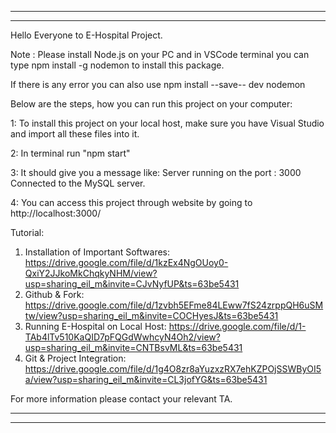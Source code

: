 *******************
*******************
Hello Everyone to E-Hospital Project.

Note : Please install Node.js on your PC and in VSCode terminal you can type npm install -g nodemon to install this package. 

If there is any error you can also use npm install --save-- dev nodemon

Below are the steps, how you can run this project on your computer:

1: To install this project on your local host, make sure you have Visual Studio and import all these files into it. 

2: In terminal run "npm start" 

3: It should give you a message like: Server running on the port : 3000 Connected to the MySQL server.

4: You can access this project through website by going to http://localhost:3000/


Tutorial:

1. Installation of Important Softwares: https://drive.google.com/file/d/1kzEx4NgOUoy0-QxiY2JJkoMkChqkyNHM/view?usp=sharing_eil_m&invite=CJvNyfUP&ts=63be5431
2. Github & Fork: https://drive.google.com/file/d/1zvbh5EFme84LEww7fS24zrppQH6uSMtw/view?usp=sharing_eil_m&invite=COCHyesJ&ts=63be5431
3. Running E-Hospital on Local Host: https://drive.google.com/file/d/1-TAb4lTv510KaQID7pFQGdWwhcyN4Oh2/view?usp=sharing_eil_m&invite=CNTBsvML&ts=63be5431
4. Git & Project Integration: https://drive.google.com/file/d/1g4O8zr8aYuzxzRX7ehKZPOjSSWByOI5a/view?usp=sharing_eil_m&invite=CL3jofYG&ts=63be5431

For more information please contact your relevant TA.

*******************
*******************
